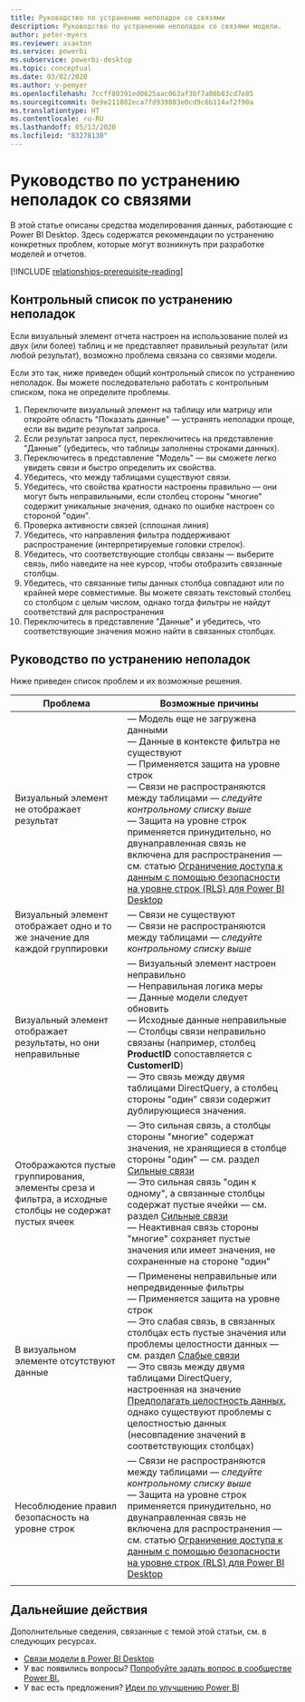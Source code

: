 ```yaml
---
title: Руководство по устранению неполадок со связями
description: Руководство по устранению неполадок со связями модели.
author: peter-myers
ms.reviewer: asaxton
ms.service: powerbi
ms.subservice: powerbi-desktop
ms.topic: conceptual
ms.date: 03/02/2020
ms.author: v-pemyer
ms.openlocfilehash: 7ccff80391ed0625aac063af3bf7a86b83cd7e85
ms.sourcegitcommit: 0e9e211082eca7fd939803e0cd9c6b114af2f90a
ms.translationtype: HT
ms.contentlocale: ru-RU
ms.lasthandoff: 05/13/2020
ms.locfileid: "83278130"
---
```

# <a name="relationship-troubleshooting-guidance"></a>Руководство по устранению неполадок со связями

В этой статье описаны средства моделирования данных, работающие с Power BI Desktop. Здесь содержатся рекомендации по устранению конкретных проблем, которые могут возникнуть при разработке моделей и отчетов.

[!INCLUDE [relationships-prerequisite-reading](includes/relationships-prerequisite-reading.md)]

## <a name="troubleshooting-checklist"></a>Контрольный список по устранению неполадок

Если визуальный элемент отчета настроен на использование полей из двух (или более) таблиц и не представляет правильный результат (или любой результат), возможно проблема связана со связями модели.

Если это так, ниже приведен общий контрольный список по устранению неполадок. Вы можете последовательно работать с контрольным списком, пока не определите проблемы.

1. Переключите визуальный элемент на таблицу или матрицу или откройте область "Показать данные" — устранять неполадки проще, если вы видите результат запроса.
1. Если результат запроса пуст, переключитесь на представление "Данные" (убедитесь, что таблицы заполнены строками данных).
1. Переключитесь в представление "Модель" — вы сможете легко увидеть связи и быстро определить их свойства.
1. Убедитесь, что между таблицами существуют связи.
1. Убедитесь, что свойства кратности настроены правильно — они могут быть неправильными, если столбец стороны "многие" содержит уникальные значения, однако по ошибке настроен со стороной "один".
1. Проверка активности связей (сплошная линия)
1. Убедитесь, что направления фильтра поддерживают распространение (интерпретируемые головки стрелок).
1. Убедитесь, что соответствующие столбцы связаны — выберите связь, либо наведите на нее курсор, чтобы отобразить связанные столбцы.
1. Убедитесь, что связанные типы данных столбца совпадают или по крайней мере совместимые. Вы можете связать текстовый столбец со столбцом с целым числом, однако тогда фильтры не найдут соответствий для распространения
1. Переключитесь в представление "Данные" и убедитесь, что соответствующие значения можно найти в связанных столбцах.

## <a name="troubleshooting-guide"></a>Руководство по устранению неполадок

Ниже приведен список проблем и их возможные решения.

|Проблема|Возможные причины|
|---------|---------|
|Визуальный элемент не отображает результат|— Модель еще не загружена данными<br />— Данные в контексте фильтра не существуют<br />— Применяется защита на уровне строк<br />— Связи не распространяются между таблицами — _следуйте контрольному списку выше_<br />— Защита на уровне строк применяется принудительно, но двунаправленная связь не включена для распространения — см. статью [Ограничение доступа к данным с помощью безопасности на уровне строк (RLS) для Power BI Desktop](../create-reports/desktop-rls.md)|
|Визуальный элемент отображает одно и то же значение для каждой группировки |— Связи не существуют<br />— Связи не распространяются между таблицами — _следуйте контрольному списку выше_|
|Визуальный элемент отображает результаты, но они неправильные|— Визуальный элемент настроен неправильно<br />— Неправильная логика меры<br />— Данные модели следует обновить<br />— Исходные данные неправильные<br />— Столбцы связи неправильно связаны (например, столбец **ProductID** сопоставляется с **CustomerID**)<br />— Это связь между двумя таблицами DirectQuery, а столбец стороны "один" связи содержит дублирующиеся значения.|
|Отображаются пустые группирования, элементы среза и фильтра, а исходные столбцы не содержат пустых ячеек|— Это сильная связь, а столбцы стороны "многие" содержат значения, не хранящиеся в столбце стороны "один" — см. раздел [Сильные связи](../transform-model/desktop-relationships-understand.md#strong-relationships)<br />— Это сильная связь "один к одному", а связанные столбцы содержат пустые ячейки — см. раздел [Сильные связи](../transform-model/desktop-relationships-understand.md#strong-relationships)<br />— Неактивная связь стороны "многие" сохраняет пустые значения или имеет значения, не сохраненные на стороне "один"|
|В визуальном элементе отсутствуют данные|— Применены неправильные или непредвиденные фильтры<br />— Применяется защита на уровне строк<br />— Это слабая связь, в связанных столбцах есть пустые значения или проблемы целостности данных — см. раздел [Слабые связи](../transform-model/desktop-relationships-understand.md#weak-relationships)<br />— Это связь между двумя таблицами DirectQuery, настроенная на значение [Предполагать целостность данных](../transform-model/desktop-relationships-understand.md#assume-referential-integrity), однако существуют проблемы с целостностью данных (несовпадение значений в соответствующих столбцах)|
|Несоблюдение правил безопасность на уровне строк|— Связи не распространяются между таблицами — _следуйте контрольному списку выше_<br />— Защита на уровне строк применяется принудительно, но двунаправленная связь не включена для распространения — см. статью [Ограничение доступа к данным с помощью безопасности на уровне строк (RLS) для Power BI Desktop](../create-reports/desktop-rls.md)|
|||

## <a name="next-steps"></a>Дальнейшие действия

Дополнительные сведения, связанные с темой этой статьи, см. в следующих ресурсах.

- [Связи модели в Power BI Desktop](../transform-model/desktop-relationships-understand.md)
- У вас появились вопросы? [Попробуйте задать вопрос в сообществе Power BI.](https://community.powerbi.com/)
- У вас есть предложения? [Идеи по улучшению Power BI](https://ideas.powerbi.com/)
